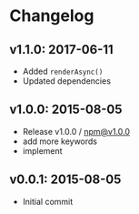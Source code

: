 # Changelog

## v1.1.0: 2017-06-11

- Added `renderAsync()`
- Updated dependencies

## v1.0.0: 2015-08-05

- Release v1.0.0 / npm@v1.0.0
- add more keywords
- implement

## v0.0.1: 2015-08-05

- Initial commit

